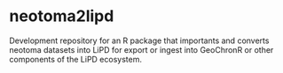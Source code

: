 # neotoma2lipd

Development repository for an R package that importants and converts neotoma datasets into LiPD for export or ingest into GeoChronR or other components of the LiPD ecosystem.